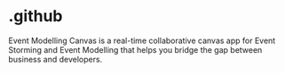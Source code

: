 # .github
 Event Modelling Canvas is a real-time collaborative canvas app for Event Storming and Event Modelling that helps you bridge the gap between business and developers. 
